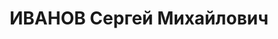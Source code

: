 ---
title: ИВАНОВ Сергей Михайлович
description: 'Род. в 1902, с. Коморьево, русский, обр.: низшее, бывший член ВКП(б).
  Проживал: Красногвардейский р-н, с. Евдокимовское. Ответственный редактор

  Арестован 23.06.1937. Приговор: 10 лет лагерей'
---